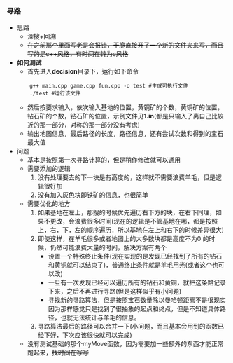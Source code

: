 ### 寻路
- 思路
    - 深搜+回溯
    - ~~在之前那个里面写老是会报错，干脆直接开了一个新的文件夹来写，而且写的是c++风格，有时间在转为c风格~~
- **如何测试**
    - 首先进入**decision**目录下，运行如下命令
    ```shell
        g++ main.cpp game.cpp fun.cpp -o test #生成可执行文件
        ./test #运行该文件
    ```
    - 然后按要求输入，依次输入基地的位置，黄铜矿的个数，黄铜矿的位置，钻石矿的个数，钻石矿的位置，示例文件见**1.in**(都是只输入了离自己比较近的那一部分，对称的那一部分没有考虑)
    - 输出地图信息，最后路径的长度，路径信息，还有尝试次数和得到的宝石最大值
- 问题
    - 基本是按照第一次寻路计算的，但是稍作修改就可以通用
    - 需要添加的逻辑
        1. 没有处理要去的下一块是有高度的，这样就不需要浪费羊毛，但是逻辑很好加
        2. 没有加入灰色块即铁矿的信息，也很简单
    - 需要优化的地方
        1. 如果基地在左上，那搜的时候优先遍历右下方的块，在右下同理，如果不更改，会浪费很多时间(现在的逻辑是不管基地在哪，都是按照上，右，下，左的顺序遍历，所以基地在左上和右下的时候差异很大)
        2. 即使这样，在羊毛很多或者地图上的大多数块都是高度不为0
        的时候，仍然可能浪费大量的时间，解决方案有两个
            - 设置一个特殊终止条件(现在实现的是发现已经找到了所有的钻石和黄铜就可以结束了)，普通终止条件就是羊毛用光(或者这个也可以改)
            - 一旦有一次发现已经可以遍历所有的钻石和黄铜，就把这条路记录下来，之后不再进行寻路(但是这样似乎有小问题)
            - 寻找新的寻路算法，但是按照宝石数量除以曼哈顿距离不是很现实因为那样感觉只是找到了很抽象的起点和终点，但是不知道具体路径，也就无法统计与羊毛的信息。
        3. 寻路算法最后的路径可以合并一下(小问题，而且基本会用到的函数已经下好，下次应该很快就可以完成)
    - 没有测试基础的那个myMove函数，因为需要加一些额外的东西才能正常跑起来，~~找时间在写写~~